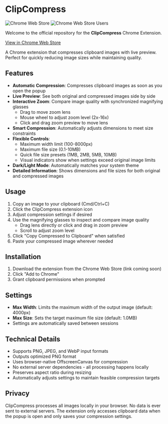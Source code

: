 # ClipCompress

![Chrome Web Store](https://img.shields.io/chrome-web-store/v/igoajflfbpjjehnlobgclemmdpfjbhgb.svg?style=flat-square&logo=google-chrome)
![Chrome Web Store Users](https://img.shields.io/chrome-web-store/users/igoajflfbpjjehnlobgclemmdpfjbhgb.svg?style=flat-square)

Welcome to the official repository for the **ClipCompress** Chrome Extension.

[View in Chrome Web Store](https://chromewebstore.google.com/detail/clipcompress/igoajflfbpjjehnlobgclemmdpfjbhgb)

A Chrome extension that compresses clipboard images with live preview. Perfect for quickly reducing image sizes while maintaining quality.

## Features

- **Automatic Compression**: Compresses clipboard images as soon as you open the popup
- **Live Preview**: See both original and compressed images side by side
- **Interactive Zoom**: Compare image quality with synchronized magnifying glasses
  - Drag to move zoom lens
  - Mouse wheel to adjust zoom level (2x-16x)
  - Click and drag zoom preview to move lens
- **Smart Compression**: Automatically adjusts dimensions to meet size constraints
- **Flexible Controls**:
  - Maximum width limit (100-8000px)
  - Maximum file size (0.1-10MB)
  - Quick file size presets (1MB, 2MB, 5MB, 10MB)
  - Visual indicators show when settings exceed original image limits
- **Dark/Light Mode**: Automatically matches your system theme
- **Detailed Information**: Shows dimensions and file sizes for both original and compressed images

## Usage

1. Copy an image to your clipboard (Cmd/Ctrl+C)
2. Click the ClipCompress extension icon
3. Adjust compression settings if desired
4. Use the magnifying glasses to inspect and compare image quality
   - Drag lens directly or click and drag in zoom preview
   - Scroll to adjust zoom level
5. Click "Copy Compressed to Clipboard" when satisfied
6. Paste your compressed image wherever needed

## Installation

1. Download the extension from the Chrome Web Store (link coming soon)
2. Click "Add to Chrome"
3. Grant clipboard permissions when prompted

## Settings

- **Max Width**: Limits the maximum width of the output image (default: 4000px)
- **Max Size**: Sets the target maximum file size (default: 1.0MB)
- Settings are automatically saved between sessions

## Technical Details

- Supports PNG, JPEG, and WebP input formats
- Outputs optimized PNG format
- Uses browser-native OffscreenCanvas for compression
- No external server dependencies - all processing happens locally
- Preserves aspect ratio during resizing
- Automatically adjusts settings to maintain feasible compression targets

## Privacy

ClipCompress processes all images locally in your browser. No data is ever sent to external servers. The extension only accesses clipboard data when the popup is open and only saves your compression settings.
